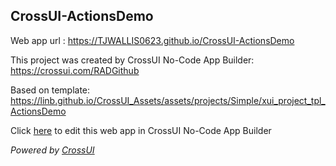 ## CrossUI-ActionsDemo
Web app url : https://TJWALLIS0623.github.io/CrossUI-ActionsDemo

This project was created by CrossUI No-Code App Builder: https://crossui.com/RADGithub

Based on template: https://linb.github.io/CrossUI_Assets/assets/projects/Simple/xui_project_tpl_ActionsDemo

Click [here](https://crossui.com/RADGithub/#!from=github&owner=TJWALLIS0623&repo=CrossUI-ActionsDemo) to edit this web app in CrossUI No-Code App Builder

<i>Powered by [CrossUI](https://crossui.com)</i>
